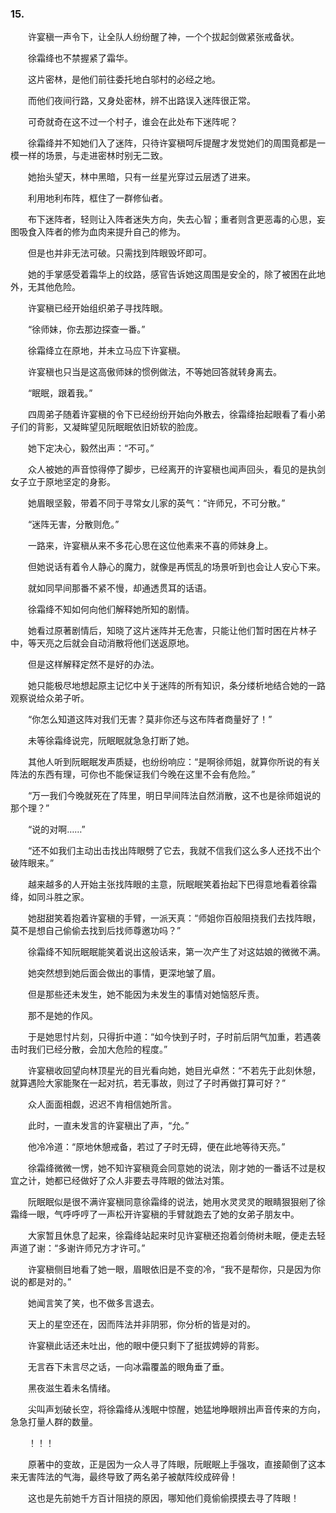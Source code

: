 ### 15.

　　许宴稹一声令下，让全队人纷纷醒了神，一个个拔起剑做紧张戒备状。

　　徐霜绛也不禁握紧了霜华。

　　这片密林，是他们前往委托地白邬村的必经之地。

　　而他们夜间行路，又身处密林，辨不出路误入迷阵很正常。

　　可奇就奇在这不过一个村子，谁会在此处布下迷阵呢？

　　徐霜绛并不知她们入了迷阵，只待许宴稹呵斥提醒才发觉她们的周围竟都是一模一样的场景，与走进密林时别无二致。

　　她抬头望天，林中黑暗，只有一丝星光穿过云层透了进来。

　　利用地利布阵，框住了一群修仙者。

　　布下迷阵者，轻则让入阵者迷失方向，失去心智；重者则含更恶毒的心思，妄图吸食入阵者的修为血肉来提升自己的修为。

　　但是也并非无法可破。只需找到阵眼毁坏即可。

　　她的手掌感受着霜华上的纹路，感官告诉她这周围是安全的，除了被困在此地外，无其他危险。

　　许宴稹已经开始组织弟子寻找阵眼。

　　“徐师妹，你去那边探查一番。”

　　徐霜绛立在原地，并未立马应下许宴稹。

　　许宴稹也只当是这高傲师妹的惯例做法，不等她回答就转身离去。

　　“眠眠，跟着我。”

　　四周弟子随着许宴稹的令下已经纷纷开始向外散去，徐霜绛抬起眼看了看小弟子们的背影，又凝眸望见阮眠眠依旧娇软的脸庞。

　　她下定决心，毅然出声：“不可。”

　　众人被她的声音惊得停了脚步，已经离开的许宴稹也闻声回头，看见的是执剑女子立于原地坚定的身影。

　　她眉眼坚毅，带着不同于寻常女儿家的英气：“许师兄，不可分散。”

　　“迷阵无害，分散则危。”

　　一路来，许宴稹从来不多花心思在这位他素来不喜的师妹身上。

　　但她说话有着令人静心的魔力，就像是再慌乱的场景听到也会让人安心下来。

　　就如同早间那番不紧不慢，却通透贯耳的话语。

　　徐霜绛不知如何向他们解释她所知的剧情。

　　她看过原著剧情后，知晓了这片迷阵并无危害，只能让他们暂时困在片林子中，等天亮之后就会自动消散将他们送返原地。

　　但是这样解释定然不是好的办法。

　　她只能极尽地想起原主记忆中关于迷阵的所有知识，条分缕析地结合她的一路观察说给众弟子听。

　　“你怎么知道这阵对我们无害？莫非你还与这布阵者商量好了！”

　　未等徐霜绛说完，阮眠眠就急急打断了她。

　　其他人听到阮眠眠发声质疑，也纷纷响应：“是啊徐师姐，就算你所说的有关阵法的东西有理，可你也不能保证我们今晚在这里不会有危险。”

　　“万一我们今晚就死在了阵里，明日早间阵法自然消散，这不也是徐师姐说的那个理？”

　　“说的对啊……”

　　“还不如我们主动出击找出阵眼劈了它去，我就不信我们这么多人还找不出个破阵眼来。”

　　越来越多的人开始主张找阵眼的主意，阮眠眠笑着抬起下巴得意地看着徐霜绛，如同斗胜之家。

　　她甜甜笑着抱着许宴稹的手臂，一派天真：“师姐你百般阻挠我们去找阵眼，莫不是想自己偷偷去找到后找师尊邀功吗？”

　　徐霜绛不知阮眠眠能笑着说出这般话来，第一次产生了对这姑娘的微微不满。

　　她突然想到她后面会做出的事情，更深地皱了眉。

　　但是那些还未发生，她不能因为未发生的事情对她恼怒斥责。

　　那不是她的作风。

　　于是她思忖片刻，只得折中道：“如今快到子时，子时前后阴气加重，若遇袭击时我们已经分散，会加大危险的程度。”

　　许宴稹收回望向林顶星光的目光看向她，她目光卓然：“不若先于此刻休憩，就算遇险大家能聚在一起对抗，若无事故，则过了子时再做打算可好？”

　　众人面面相觑，迟迟不肯相信她所言。

　　此时，一直未发言的许宴稹出了声，“允。”

　　他冷冷道：“原地休憩戒备，若过了子时无碍，便在此地等待天亮。”

　　徐霜绛微微一愣，她不知许宴稹竟会同意她的说法，刚才她的一番话不过是权宜之计，她都已经做好了众人非要去寻阵眼的做法对策。

　　阮眠眠似是很不满许宴稹同意徐霜绛的说法，她用水灵灵灵的眼睛狠狠剜了徐霜绛一眼，气呼呼哼了一声松开许宴稹的手臂就跑去了她的女弟子朋友中。

　　大家暂且休息了起来，徐霜绛站起来时见许宴稹还抱着剑倚树未眠，便走去轻声道了谢：“多谢许师兄方才许可。”

　　许宴稹侧目地看了她一眼，眉眼依旧是不变的冷，“我不是帮你，只是因为你说的都是对的。”　　

　　她闻言笑了笑，也不做多言退去。

　　天上的星空还在，因而阵法并非阴邪，你分析的皆是对的。

　　许宴稹此话还未吐出，他的眼中便只剩下了挺拔娉婷的背影。

　　无言吞下未言尽之话，一向冰霜覆盖的眼角垂了垂。

　　黑夜滋生着未名情绪。

　　尖叫声划破长空，将徐霜绛从浅眠中惊醒，她猛地睁眼辨出声音传来的方向，急急打量人群的数量。

　　！！！

　　原著中的变故，正是因为一众人寻了阵眼，阮眠眠上手强攻，直接颠倒了这本来无害阵法的气海，最终导致了两名弟子被献阵绞成碎骨！

　　这也是先前她千方百计阻挠的原因，哪知他们竟偷偷摸摸去寻了阵眼！